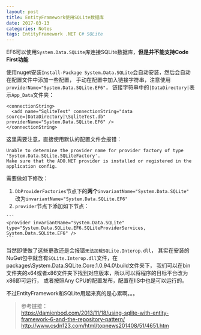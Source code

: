 ```yaml
---
layout: post
title: EntityFramework使用SQLite数据库
date: 2017-03-13
categories: Notes
tags: EntityFramework .NET C# SQLite
---
```


EF6可以使用`System.Data.SQLite`库连接SQLite数据库，**但是并不能支持Code First功能**  

使用nuget安装`Install-Package System.Data.SQLite`会自动安装，然后会自动在配置文件中添加一些配置，
手动在配置中加入链接字符串，注意使用`providerName="System.Data.SQLite.EF6"`，
链接字符串中的`|DataDirectory|`表示`App_Data`文件夹：

```
<connectionString>
  <add name="SqliteTest" connectionString="data source=|DataDirectory|\SqliteTest.db" providerName="System.Data.SQLite.EF6" />
</connectionString>
```

这里需要注意，直接使用默认的配置文件会报错：

```
Unable to determine the provider name for provider factory of type 'System.Data.SQLite.SQLiteFactory'. 
Make sure that the ADO.NET provider is installed or registered in the application config.
```

需要做如下修改：

  1. `DbProviderFactories`节点下的**两个**`invariantName="System.Data.SQLite"`
     改为`invariantName="System.Data.SQLite.EF6"`
  2. `provider`节点下添加如下节点：
    
    ```
    <provider invariantName="System.Data.SQLite" type="System.Data.SQLite.EF6.SQLiteProviderServices, System.Data.SQLite.EF6" />
    ```

当然即使做了这些更改还是会报错`无法加载SQLite.Interop.dll`，
其实在安装的NuGet包中就含有`SQLite.Interop.dll`文件，在packages\System.Data.SQLite.Core.1.0.94.0\build文件夹下，
我们可以在bin文件夹的x64或者x86文件夹下找到对应版本，所以可以将程序的目标平台改为x86即可运行，
或者按照Any CPU的配置发布，配置在IIS中也是可以运行的。  
  
不过EntityFramework和SQLite用起来真的是心累啊。。。

> 参考链接：  
> <https://damienbod.com/2013/11/18/using-sqlite-with-entity-framework-6-and-the-repository-pattern/>
> <http://www.csdn123.com/html/topnews201408/51/4651.htm>